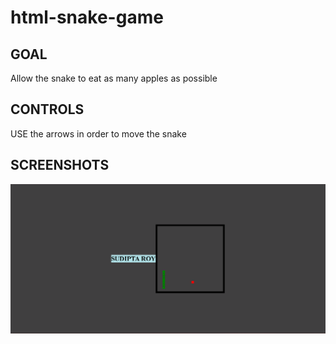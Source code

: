 # html-snake-game

## GOAL

Allow the snake to eat as many apples as possible


## CONTROLS

USE the arrows in order to move the snake

## SCREENSHOTS


![Play screen](https://raw.githubusercontent.com/Shudipto-creator/html-snake-game/main/playscreen.png)
